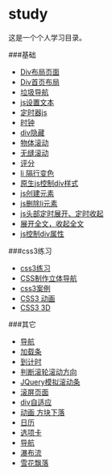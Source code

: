 # study
这是一个个人学习目录。

###基础
- [Div布局页面](http://zhangqijohn.github.io/study/basis/test01.html)
- [Div首页布局](http://zhangqijohn.github.io/study/basis/test02.html)
- [垃圾导航](http://zhangqijohn.github.io/study/basis/test04.html)
- [js设置文本](http://zhangqijohn.github.io/study/basis/test05.html)
- [定时器js](http://zhangqijohn.github.io/study/basis/test06.html)
- [时钟](http://zhangqijohn.github.io/study/basis/test07.html)
- [div隐藏](http://zhangqijohn.github.io/study/basis/test08.html)
- [物体滚动](http://zhangqijohn.github.io/study/basis/test09.html)
- [无缝滚动](http://zhangqijohn.github.io/study/basis/test10.html)
- [评分](http://zhangqijohn.github.io/study/basis/test11.html)
- [li 隔行变色](http://zhangqijohn.github.io/study/basis/test12.html)
- [原生js控制div样式](http://zhangqijohn.github.io/study/basis/test13.html)
- [js创建元素](http://zhangqijohn.github.io/study/basis/test15.html)
- [js删除li元素](http://zhangqijohn.github.io/study/basis/test16.html)
- [js头部定时展开、定时收起](http://zhangqijohn.github.io/study/basis/test17.html)
- [展开全文，收起全文](http://zhangqijohn.github.io/study/basis/test18.html)
- [js控制div属性](http://zhangqijohn.github.io/study/basis/test20.html)


###css3练习
- [css3练习](http://zhangqijohn.github.io/study/css3/test01.html)
- [CSS制作立体导航](http://zhangqijohn.github.io/study/css3/test02.html)
- [css3案例](http://zhangqijohn.github.io/study/css3/test03.html)
- [CSS3 动画](http://zhangqijohn.github.io/study/css3/test04.html)
- [CSS3 3D](http://zhangqijohn.github.io/study/css3/test05.html)



###其它
- [导航](http://zhangqijohn.github.io/study/myTest/nav.html)
- [加载条](http://zhangqijohn.github.io/study/myTest/test01.html)
- [到计时](http://zhangqijohn.github.io/study/myTest/test04.html)
- [判断滚轮滚动方向](http://zhangqijohn.github.io/study/myTest/test05.html)
- [JQuery模拟滚动条](http://zhangqijohn.github.io/study/myTest/test06.html)
- [滚屏页面](http://zhangqijohn.github.io/study/myTest/test08_scroll.html)
- [div自适应](http://zhangqijohn.github.io/study/myTest/test09.html)
- [动画 方块下落](http://zhangqijohn.github.io/study/myTest/test10.html)
- [日历](http://zhangqijohn.github.io/study/myTest/calender.html)
- [选项卡](http://zhangqijohn.github.io/study/myTest/option.html)
- [导航](http://zhangqijohn.github.io/study/myTest/shopping.html)
- [瀑布流](http://zhangqijohn.github.io/study/myTest/Demo/test03.html)
- [雪花飘落](http://zhangqijohn.github.io/study/myTest/test12.html)

